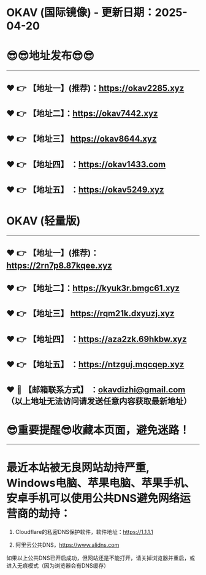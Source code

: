 # OKAV (国际镜像) - 更新日期：2025-04-20
:sunglasses::sunglasses:地址发布:sunglasses::sunglasses:
==
------
:heart: :point_right: 【地址一】(推荐)：https://okav2285.xyz
------
:heart: :point_right: 【地址二】：https://okav7442.xyz
------
:heart: :point_right: 【地址三】 https://okav8644.xyz
-----
:heart: :point_right: 【地址四】 ：https://okav1433.com
------
:heart: :point_right: 【地址五】 ：https://okav5249.xyz
------
# OKAV (轻量版)
------
:heart: :point_right: 【地址一】(推荐)：https://2rn7p8.87kqee.xyz
------
:heart: :point_right: 【地址二】：https://kyuk3r.bmgc61.xyz
------
:heart: :point_right: 【地址三】 https://rqm21k.dxyuzj.xyz
-----
:heart: :point_right: 【地址四】 ：https://aza2zk.69hkbw.xyz
------
:heart: :point_right: 【地址五】 ：https://ntzguj.mqcqep.xyz
------------
:heart: :e-mail: 【邮箱联系方式】 ：okavdizhi@gmail.com （以上地址无法访问请发送任意内容获取最新地址）
------
:sunglasses:重要提醒:sunglasses:收藏本页面，避免迷路！
==
------
最近本站被无良网站劫持严重, Windows电脑、苹果电脑、苹果手机、安卓手机可以使用公共DNS避免网络运营商的劫持：
==

1. Cloudflare的私密DNS保护软件，软件地址：https://1.1.1.1

2. 阿里云公共DNS，https://www.alidns.com

如果以上公共DNS已开启成功，但网站还是不能打开，请关掉浏览器并重启，或进入无痕模式（因为浏览器会有DNS缓存）

